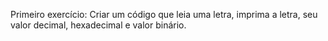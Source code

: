 Primeiro exercício:
Criar um código que leia uma letra, imprima a letra, seu valor decimal, hexadecimal e valor binário.